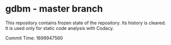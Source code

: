 # gdbm - master branch

This repository contains frozen state of the repository.
Its history is cleared. It is used only for static code
analysis with Codacy.

Commit Time: 1699947560